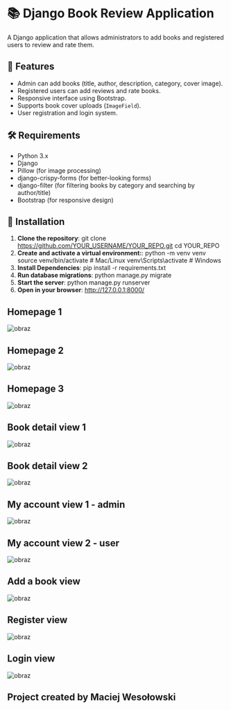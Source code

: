 # 📚 Django Book Review Application
A Django application that allows administrators to add books and registered users to review and rate them.

## 🚀 Features
- Admin can add books (title, author, description, category, cover image).
- Registered users can add reviews and rate books.
- Responsive interface using Bootstrap.
- Supports book cover uploads (`ImageField`).
- User registration and login system.

## 🛠 Requirements
- Python 3.x
- Django
- Pillow (for image processing)
- django-crispy-forms (for better-looking forms)
- django-filter (for filtering books by category and searching by author/title)
- Bootstrap (for responsive design)

## 🔧 Installation
1. **Clone the repository**:
   git clone https://github.com/YOUR_USERNAME/YOUR_REPO.git
   cd YOUR_REPO
2. **Create and activate a virtual environment:**:
   python -m venv venv
   source venv/bin/activate  # Mac/Linux
   venv\Scripts\activate  # Windows
3. **Install Dependencies**:
   pip install -r requirements.txt
4. **Run database migrations**:
   python manage.py migrate
5. **Start the server**:
   python manage.py runserver
6. **Open in your browser**:
   http://127.0.0.1:8000/

## Homepage 1
![obraz](https://github.com/user-attachments/assets/eb7101d5-1f8d-4050-b812-1b9a46ba81f7)

## Homepage 2
![obraz](https://github.com/user-attachments/assets/8a07978b-4949-4b3d-8d0f-3a2aee9f1753)

## Homepage 3
![obraz](https://github.com/user-attachments/assets/15d734ae-2d9b-41d7-9719-932f76fd37bc)

## Book detail view 1
![obraz](https://github.com/user-attachments/assets/a3499bcd-d668-4676-889b-2081a2a29f52)

## Book detail view 2
![obraz](https://github.com/user-attachments/assets/43cb6ae7-8797-4cb4-8523-6d0cd333f8b8)

## My account view 1 - admin
![obraz](https://github.com/user-attachments/assets/0446aa52-b0ec-43e0-9188-56855a9b90de)

## My account view 2 - user
![obraz](https://github.com/user-attachments/assets/15662b4e-7396-4230-a9b9-6bb3f2a3a569)

## Add a book view
![obraz](https://github.com/user-attachments/assets/f76eee84-a12a-4382-b0c5-d2da4f9a24f8)

## Register view
![obraz](https://github.com/user-attachments/assets/4ea300ec-dcae-419c-bc00-edfa96c0636d)

## Login view
![obraz](https://github.com/user-attachments/assets/1998583b-39ad-4ab6-8924-b181800c93e2)


## Project created by Maciej Wesołowski
